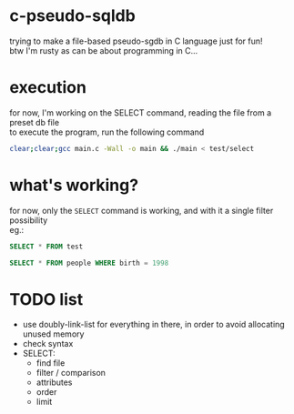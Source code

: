 # c-pseudo-sqldb

trying to make a file-based pseudo-sgdb in C language just for fun!  
btw I'm rusty as can be about programming in C...


# execution
for now, I'm working on the SELECT command, reading the file from a preset db file  
to execute the program, run the following command  
```sh
clear;clear;gcc main.c -Wall -o main && ./main < test/select
```

# what's working?
for now, only the `SELECT` command is working, and with it a single filter possibility  
eg.:
```sql
SELECT * FROM test
``` 
```sql
SELECT * FROM people WHERE birth = 1998
``` 


# TODO list
- use doubly-link-list for everything in there, in order to avoid allocating unused memory
- check syntax
- SELECT:
    - find file
    - filter / comparison
    - attributes
    - order
    - limit
